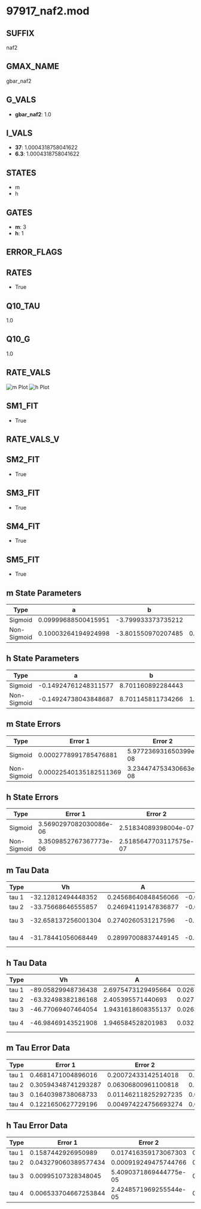 # 97917_naf2.mod

## SUFFIX

naf2

## GMAX_NAME

gbar_naf2

## G_VALS

- **gbar_naf2**: 1.0

## I_VALS

- **37**: 1.0004318758041622
- **6.3**: 1.0004318758041622

## STATES

- m
- h

## GATES

- **m**: 3
- **h**: 1

## ERROR_FLAGS


## RATES

- True

## Q10_TAU

1.0

## Q10_G

1.0

## RATE_VALS

![m Plot](/Users/pbozelos/Dropbox/icg-Chai-Panos/supermodels/output_markdown_files/Na/97917_naf2.mod/images/m.png)
![h Plot](/Users/pbozelos/Dropbox/icg-Chai-Panos/supermodels/output_markdown_files/Na/97917_naf2.mod/images/h.png)

## SM1_FIT

- True

## RATE_VALS_V

## SM2_FIT

- True

## SM3_FIT

- True

## SM4_FIT

- True

## SM5_FIT

- True

## m State Parameters

| Type | a | b | c | d |
| --- | --- | --- | --- | --- |
| Sigmoid | 0.09999688500415951 | -3.799933373735212 |
| Non-Sigmoid | 0.10003264194924998 | -3.801550970207485 | 0.9998337020104576 | 3.960567308294676e-05 |

## h State Parameters

| Type | a | b | c | d |
| --- | --- | --- | --- | --- |
| Sigmoid | -0.14924761248311577 | 8.701160892284443 |
| Non-Sigmoid | -0.14924738043848687 | 8.701145811734266 | 1.000000668068576 | -5.930973086701625e-07 |

## m State Errors

| Type | Error 1 | Error 2 | Error 3 |
| --- | --- | --- | --- |
| Sigmoid | 0.0002778991785476881 | 5.977236931650399e-08 | 0.00015642863312108368 |
| Non-Sigmoid | 0.00022540135182511369 | 3.234474753430663e-08 | 0.0001268777603226936 |

## h State Errors

| Type | Error 1 | Error 2 | Error 3 |
| --- | --- | --- | --- |
| Sigmoid | 3.5690297082030086e-06 | 2.51834089398004e-07 | 2.950112813864234e-06 |
| Non-Sigmoid | 3.3509852767367773e-06 | 2.5185647703117575e-07 | 2.769880166940108e-06 |

## m Tau Data

| Type | Vh | A | b1 | b2 | c1 | c2 | d1 | d2 | e1 | e2 |
| --- | --- | --- | --- | --- | --- | --- | --- | --- | --- | --- |
| tau 1 | -32.12812494448352 | 0.24568640848456066 | -0.0711880747726454 | -0.10049674808949964 |
| tau 2 | -33.75668646555857 | 0.24694119147836877 | -0.07805636641790084 | 0.00048650065667705546 | -0.14433097095181002 | -0.0017114253339506728 |
| tau 3 | -32.658137256001304 | 0.2740260531217596 | -0.11269600546050704 | 0.0015921534913962833 | -6.6946171477807084e-06 | -0.1912202567345677 | -0.004629486688339922 | -3.605875390247218e-05 |
| tau 4 | -31.78441056068449 | 0.28997008837449145 | -0.14428419152793553 | 0.003152824663769983 | -2.821479921472274e-05 | 8.819201736824417e-08 | -0.21731114549478206 | -0.007767342538493113 | -0.00013462277506734048 | -8.693194593286765e-07 |

## h Tau Data

| Type | Vh | A | b1 | b2 | c1 | c2 | d1 | d2 | e1 | e2 |
| --- | --- | --- | --- | --- | --- | --- | --- | --- | --- | --- |
| tau 1 | -89.05829948736438 | 2.6975473129495664 | 0.026717128511369575 | 0.022584382513444246 |
| tau 2 | -63.32498382186168 | 2.405395571440693 | 0.027189550430365812 | 0.00038625772095285784 | 0.04284096658332017 | -0.00018310287574939697 |
| tau 3 | -46.77069407464054 | 1.9431618608355137 | 0.026393808686971526 | 0.0006327444464977335 | 5.03516725766562e-06 | 0.06213770710229151 | -0.0005920980061729893 | 1.8161449836774818e-06 |
| tau 4 | -46.98469143521908 | 1.946584528201983 | 0.03219713178475313 | 0.0010289549363005578 | 1.5015193641379869e-05 | 8.609954154973199e-08 | 0.06671966131966933 | -0.0007553015112439817 | 3.5706154833368922e-06 | -5.850558539402826e-09 |

## m Tau Error Data

| Type | Error 1 | Error 2 | Error 3 |
| --- | --- | --- | --- |
| tau 1 | 0.4681471004896016 | 0.20072433142514018 | 0.27786823484633855 |
| tau 2 | 0.30594348741293287 | 0.06306800961100818 | 0.18159244545412478 |
| tau 3 | 0.1640398738068733 | 0.011462118252927235 | 0.09736570007901706 |
| tau 4 | 0.1221650627729196 | 0.004974224756693274 | 0.07251094862512625 |

## h Tau Error Data

| Type | Error 1 | Error 2 | Error 3 |
| --- | --- | --- | --- |
| tau 1 | 0.1587442926950989 | 0.017416359173067303 | 0.07631260105098212 |
| tau 2 | 0.043279060389577434 | 0.000919249475744766 | 0.020805394721905207 |
| tau 3 | 0.00995107328348045 | 5.4090371869444775e-05 | 0.004783745434992736 |
| tau 4 | 0.006533704667253844 | 2.4248571969255544e-05 | 0.0031409255047345486 |

